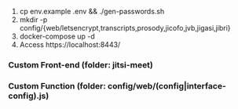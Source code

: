 1. cp env.example .env && ./gen-passwords.sh
2. mkdir -p config/{web/letsencrypt,transcripts,prosody,jicofo,jvb,jigasi,jibri}
3. docker-compose up -d
4. Access https://localhost:8443/

### Custom Front-end (folder: jitsi-meet)
### Custom Function (folder: config/web/(config|interface-config).js)